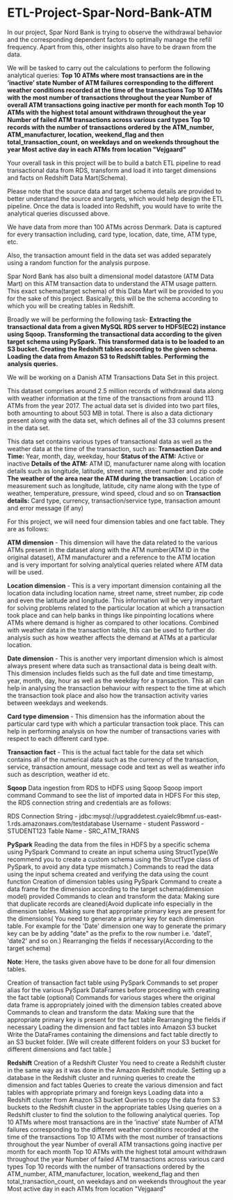 # ETL-Project-Spar-Nord-Bank-ATM

In our project, Spar Nord Bank is trying to observe the withdrawal behavior and the corresponding dependent factors to optimally manage the refill frequency. Apart from this, other insights also have to be drawn from the data.

We will be tasked to carry out the calculations to perform the following analytical queries:
**Top 10 ATMs where most transactions are in the ’inactive’ state
Number of ATM failures corresponding to the different weather conditions recorded at the time of the transactions
Top 10 ATMs with the most number of transactions throughout the year
Number of overall ATM transactions going inactive per month for each month
Top 10 ATMs with the highest total amount withdrawn throughout the year
Number of failed ATM transactions across various card types
Top 10 records with the number of transactions ordered by the ATM_number, ATM_manufacturer, location, weekend_flag and then total_transaction_count, on weekdays and on weekends throughout the year
Most active day in each ATMs from location "Vejgaard"**

Your overall task in this project will be to build a batch ETL pipeline to read transactional data from RDS, transform and load it into target dimensions and facts on Redshift Data Mart(Schema).

Please note that the source data and target schema details are provided to better understand the source and targets, which would help design the ETL pipeline. Once the data is loaded into Redshift, you would have to write the analytical queries discussed above.

We have data from more than 100 ATMs across Denmark. Data is captured for every transaction including, card type, location, date, time, ATM type, etc.

Also, the transaction amount field in the data set was added separately using a random function for the analysis purpose. 

Spar Nord Bank has also built a dimensional model datastore (ATM Data Mart) on this ATM transaction data to understand the ATM usage pattern. This exact schema(target schema) of this Data Mart will be provided to you for the sake of this project. Basically, this will be the schema according to which you will be creating tables in Redshift. 

Broadly we will be performing the following task-
**Extracting the transactional data from a given MySQL RDS server to HDFS(EC2) instance using Sqoop.
Transforming the transactional data according to the given target schema using PySpark. 
This transformed data is to be loaded to an S3 bucket.
Creating the Redshift tables according to the given schema.
Loading the data from Amazon S3 to Redshift tables.
Performing the analysis queries.**

We will be working on a Danish ATM Transactions Data Set in this project.

This dataset comprises around 2.5 million records of withdrawal data along with weather information at the time of the transactions from around 113 ATMs from the year 2017.
The actual data set is divided into two part files, both amounting to about 503 MB in total. 
There is also a data dictionary present along with the data set, which defines all of the 33 columns present in the data set. 

This data set contains various types of transactional data as well as the weather data at the time of the transaction, such as:
**Transaction Date and Time:** Year, month, day, weekday, hour
**Status of the ATM:** Active or inactive
**Details of the ATM:** ATM ID, manufacturer name along with location details such as longitude, latitude, street name, street number and zip code
**The weather of the area near the ATM during the transaction**: Location of measurement such as longitude, latitude, city name along with the type of weather, temperature, pressure, wind speed, cloud and so on
**Transaction details:** Card type, currency, transaction/service type, transaction amount and error message (if any)

For this project, we will need four dimension tables and one fact table. They are as follows:

**ATM dimension** - This dimension will have the data related to the various ATMs present in the dataset along with the ATM number(ATM ID in the original dataset), ATM manufacturer and a reference to the ATM location and is very important for solving analytical queries related where ATM data will be used.

**Location dimension** - This is a very important dimension containing all the location data including location name, street name, street number, zip code and even the latitude and longitude. This information will be very important for solving problems related to the particular location at which a transaction took place and can help banks in things like pinpointing locations where ATMs where demand is higher as compared to other locations. Combined with weather data in the transaction table, this can be used to further do analysis such as how weather affects the demand at ATMs at a particular location.

**Date dimension** - This is another very important dimension which is almost always present where data such as transactional data is being dealt with. This dimension includes fields such as the full date and time timestamp, year, month, day, hour as well as the weekday for a transaction. This all can help in analysing the transaction behaviour with respect to the time at which the transaction took place and also how the transaction activity varies between weekdays and weekends.

**Card type dimension** - This dimension has the information about the particular card type with which a particular transaction took place. This can help in performing analysis on how the number of transactions varies with respect to each different card type.

**Transaction fact** - This is the actual fact table for the data set which contains all of the numerical data such as the currency of the transaction, service, transaction amount, message code and text as well as weather info such as description, weather id etc.

**Sqoop**
Data ingestion from RDS to HDFS using Sqoop
Sqoop import command
Command to see the list of imported data in HDFS
For this step, the RDS connection string and credentials are as follows:

RDS Connection String -
jdbc:mysql://upgraddetest.cyaielc9bmnf.us-east-1.rds.amazonaws.com/testdatabase
Username - student
Password - STUDENT123
Table Name - SRC_ATM_TRANS
 

**PySpark**
Reading the data from the files in HDFS by a specific schema using PySpark
Command to create an input schema using StructType(We recommend you to create a custom schema using the StructType class of PySpark, to avoid any data type mismatch.)
Commands to read the data using the input schema created and verifying the data using the count function
Creation of dimension tables using PySpark
Command to create a data frame for the dimension according to the target schema(dimension model) provided
Commands to clean and transform the data:
Making sure that duplicate records are cleaned(Avoid duplicate info especially in the dimension tables.
Making sure that appropriate primary keys are present for the dimensions( You need to generate a primary key for each dimension table. For example for the 'Date' dimension one way to generate the primary key can be by adding "date" as the prefix  to the row number i.e. 'date1', 'date2' and so on.) 
Rearranging the fields if necessary(According to the target schema)

**Note**: Here, the tasks given above have to be done for all four dimension tables. 

Creation of transaction fact table using PySpark
Commands to set proper alias for the various PySpark DataFrames before proceeding with creating the fact table (optional)
Commands for various stages where the original data frame is appropriately joined with the dimension tables created above
Commands to clean and transform the data:
Making sure that the appropriate primary key is present for the fact table
Rearranging the fields if necessary
Loading the dimension and fact tables into Amazon S3 bucket
Write the DataFrames containing the dimensions and fact table directly to an S3 bucket folder. [We will create different folders on your S3 bucket for different dimensions and fact table.]

**Redshift**
Creation of a Redshift Cluster
You need to create a Redshift cluster in the same way as it was done in the Amazon Redshift module. 
Setting up a database in the Redshift cluster and running queries to create the dimension and fact tables
Queries to create the various dimension and fact tables with appropriate primary and foreign keys
Loading data into a Redshift cluster from Amazon S3 bucket
Queries to copy the data from S3 buckets to the Redshift cluster in the appropriate tables
Using queries on a Redshift cluster to find the solution to the following analytical queries.
Top 10 ATMs where most transactions are in the ’inactive’ state
Number of ATM failures corresponding to the different weather conditions recorded at the time of the transactions
Top 10 ATMs with the most number of transactions throughout the year
Number of overall ATM transactions going inactive per month for each month
Top 10 ATMs with the highest total amount withdrawn throughout the year 
Number of failed ATM transactions across various card types
Top 10 records with the number of transactions ordered by the ATM_number, ATM_manufacturer, location, weekend_flag and then total_transaction_count, on weekdays and on weekends throughout the year
Most active day in each ATMs from location "Vejgaard"
